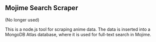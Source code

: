 ## Mojime Search Scraper

(No longer used)

This is a node.js tool for scraping anime data. The data is inserted into a MongoDB Atlas database,
where it is used for full-text search in Mojime.
